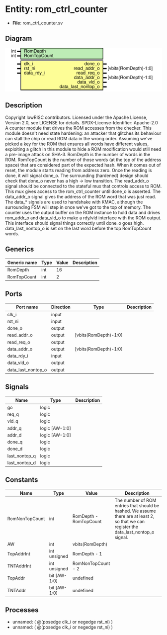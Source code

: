 # Entity: rom_ctrl_counter

- **File**: rom_ctrl_counter.sv
## Diagram

![Diagram](rom_ctrl_counter.svg "Diagram")
## Description

Copyright lowRISC contributors.
 Licensed under the Apache License, Version 2.0, see LICENSE for details.
 SPDX-License-Identifier: Apache-2.0
 A counter module that drives the ROM accesses from the checker.
 This module doesn't need state hardening: an attacker that glitches its behaviour can stall the
 chip or read ROM data in the wrong order. Assuming we've picked a key for the ROM that ensures
 all words have different values, exploiting a glitch in this module to hide a ROM modification
 would still need a pre-image attack on SHA-3.
 RomDepth is the number of words in the ROM. RomTopCount is the number of those words (at the top
 of the address space) that are considered part of the expected hash.
 When it comes out of reset, the module starts reading from address zero. Once the reading is
 done, it will signal done_o. The surrounding (hardened) design should check that done_o never has
 a high -> low transition.
 The read_addr_o signal should be connected to the stateful mux that controls access to ROM. This
 mux gives access to the rom_ctrl_counter until done_o is asserted. The data_addr_o signal gives
 the address of the ROM word that was just read.
 The data_* signals are used to handshake with KMAC, although the surrounding FSM will step in
 once we've got to the top of memory. The counter uses the output buffer on the ROM instance to
 hold data and drives rom_addr_o and data_vld_o to make a rdy/vld interface with the ROM output.
 This interface should signal things correctly until done_o goes high. data_last_nontop_o is set
 on the last word before the top RomTopCount words.
 
## Generics

| Generic name | Type | Value | Description |
| ------------ | ---- | ----- | ----------- |
| RomDepth     | int  | 16    |             |
| RomTopCount  | int  | 2     |             |
## Ports

| Port name          | Direction | Type                  | Description |
| ------------------ | --------- | --------------------- | ----------- |
| clk_i              | input     |                       |             |
| rst_ni             | input     |                       |             |
| done_o             | output    |                       |             |
| read_addr_o        | output    | [vbits(RomDepth)-1:0] |             |
| read_req_o         | output    |                       |             |
| data_addr_o        | output    | [vbits(RomDepth)-1:0] |             |
| data_rdy_i         | input     |                       |             |
| data_vld_o         | output    |                       |             |
| data_last_nontop_o | output    |                       |             |
## Signals

| Name          | Type           | Description |
| ------------- | -------------- | ----------- |
| go            | logic          |             |
| req_q         | logic          |             |
| vld_q         | logic          |             |
| addr_q        | logic [AW-1:0] |             |
| addr_d        | logic [AW-1:0] |             |
| done_q        | logic          |             |
| done_d        | logic          |             |
| last_nontop_q | logic          |             |
| last_nontop_d | logic          |             |
## Constants

| Name           | Type         | Value                  | Description                                                                                                                              |
| -------------- | ------------ | ---------------------- | ---------------------------------------------------------------------------------------------------------------------------------------- |
| RomNonTopCount | int          | RomDepth - RomTopCount | The number of ROM entries that should be hashed. We assume there are at least 2, so that we can register the data_last_nontop_o signal.  |
| AW             | int          | vbits(RomDepth)        |                                                                                                                                          |
| TopAddrInt     | int unsigned | RomDepth - 1           |                                                                                                                                          |
| TNTAddrInt     | int unsigned | RomNonTopCount - 2     |                                                                                                                                          |
| TopAddr        | bit [AW-1:0] | undefined              |                                                                                                                                          |
| TNTAddr        | bit [AW-1:0] | undefined              |                                                                                                                                          |
## Processes
- unnamed: ( @(posedge clk_i or negedge rst_ni) )
- unnamed: ( @(posedge clk_i or negedge rst_ni) )
